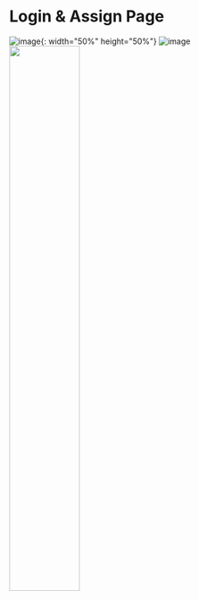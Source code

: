 # Login & Assign Page

![image](https://user-images.githubusercontent.com/108450957/211133235-f13c6b59-9c06-45e9-96e9-c3d7bf11fc7a.png){: width="50%" height="50%"}
![image](https://user-images.githubusercontent.com/108450957/211133250-f8552b8a-4b49-4abd-ac36-a76274e1c724.png)
<img src="https://user-images.githubusercontent.com/108450957/211133268-321d3a42-5cc2-4820-82ee-0c77734f4dde.png"  width="50%" height="50%"/>
